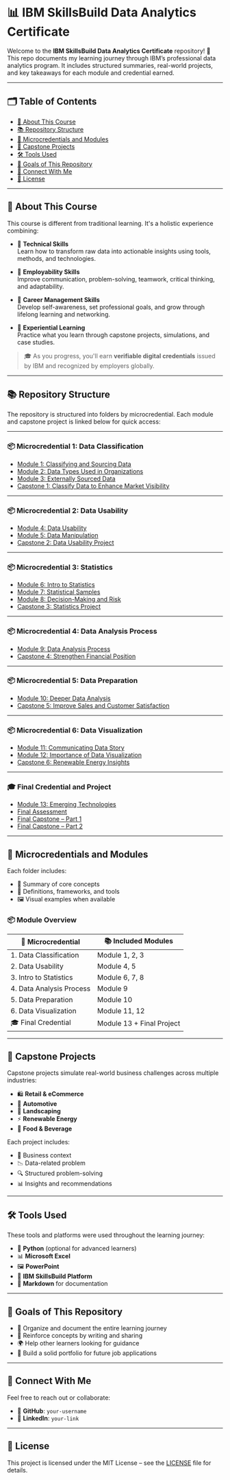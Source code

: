 # 📊 IBM SkillsBuild Data Analytics Certificate

Welcome to the **IBM SkillsBuild Data Analytics Certificate** repository! 👋  
This repo documents my learning journey through IBM’s professional data analytics program. It includes structured summaries, real-world projects, and key takeaways for each module and credential earned.

---

## 🗂️ Table of Contents

- [📘 About This Course](#about-this-course)
- [📚 Repository Structure](#repository-structure)
- [📁 Microcredentials and Modules](#microcredentials-and-modules)
- [🧪 Capstone Projects](#capstone-projects)
- [🛠️ Tools Used](#tools-used)
- [📌 Goals of This Repository](#goals-of-this-repository)
- [🤝 Connect With Me](#connect-with-me)
- [📄 License](#license)

---

## 📘 About This Course

This course is different from traditional learning. It's a holistic experience combining:

- 🧠 **Technical Skills**  
  Learn how to transform raw data into actionable insights using tools, methods, and technologies.

- 💼 **Employability Skills**  
  Improve communication, problem-solving, teamwork, critical thinking, and adaptability.

- 🎯 **Career Management Skills**  
  Develop self-awareness, set professional goals, and grow through lifelong learning and networking.

- 🧪 **Experiential Learning**  
  Practice what you learn through capstone projects, simulations, and case studies.

> 🎓 As you progress, you'll earn **verifiable digital credentials** issued by IBM and recognized by employers globally.

---

## 📚 Repository Structure

The repository is structured into folders by microcredential. Each module and capstone project is linked below for quick access:

---

### 📦 Microcredential 1: Data Classification

- [Module 1: Classifying and Sourcing Data](Microcredential-1-Data-Classification/Module-1-Classifying-and-Sourcing-Data.md)  
- [Module 2: Data Types Used in Organizations](Microcredential-1-Data-Classification/Module-2-Data-Types-Used-in-Organizations.md)  
- [Module 3: Externally Sourced Data](Microcredential-1-Data-Classification/Module-3-Externally-Sourced-Data.md)  
- [Capstone 1: Classify Data to Enhance Market Visibility](Microcredential-1-Data-Classification/Capstone-1-Classify-Data-to-Enhance-Market-Visibility.md)  

---

### 📦 Microcredential 2: Data Usability

- [Module 4: Data Usability](Microcredential-2-Data-Usability/Module-4-Data-Usability.md)  
- [Module 5: Data Manipulation](Microcredential-2-Data-Usability/Module-5-Data-Manipulation.md)  
- [Capstone 2: Data Usability Project](Microcredential-2-Data-Usability/Capstone-2-Data-Usability-Project.md)  

---

### 📦 Microcredential 3: Statistics

- [Module 6: Intro to Statistics](Microcredential-3-Statistics/Module-6-Intro-to-Statistics.md)  
- [Module 7: Statistical Samples](Microcredential-3-Statistics/Module-7-Statistical-Samples.md)  
- [Module 8: Decision-Making and Risk](Microcredential-3-Statistics/Module-8-Decision-Making-and-Risk.md)  
- [Capstone 3: Statistics Project](Microcredential-3-Statistics/Capstone-3-Statistics-Project.md)  

---

### 📦 Microcredential 4: Data Analysis Process

- [Module 9: Data Analysis Process](Microcredential-4-Data-Analysis-Process/Module-9-Data-Analysis-Process.md)  
- [Capstone 4: Strengthen Financial Position](Microcredential-4-Data-Analysis-Process/Capstone-4-Strengthen-Financial-Position.md)  

---

### 📦 Microcredential 5: Data Preparation

- [Module 10: Deeper Data Analysis](Microcredential-5-Data-Preparation/Module-10-Deeper-Data-Analysis.md)  
- [Capstone 5: Improve Sales and Customer Satisfaction](Microcredential-5-Data-Preparation/Capstone-5-Improve-Sales-and-Customer-Satisfaction.md)  

---

### 📦 Microcredential 6: Data Visualization

- [Module 11: Communicating Data Story](Microcredential-6-Data-Visualization/Module-11-Communicating-Data-Story.md)  
- [Module 12: Importance of Data Visualization](Microcredential-6-Data-Visualization/Module-12-Importance-of-Data-Visualization.md)  
- [Capstone 6: Renewable Energy Insights](Microcredential-6-Data-Visualization/Capstone-6-Renewable-Energy-Insights.md)  

---

### 🎓 Final Credential and Project

- [Module 13: Emerging Technologies](Credential-and-Final-Project/Module-13-Emerging-Technologies.md)  
- [Final Assessment](Credential-and-Final-Project/Final-Assessment.md)  
- [Final Capstone – Part 1](Credential-and-Final-Project/Final-Capstone-Part-1.md)  
- [Final Capstone – Part 2](Credential-and-Final-Project/Final-Capstone-Part-2.md)  

---

## 📁 Microcredentials and Modules

Each folder includes:

- 📌 Summary of core concepts  
- 📖 Definitions, frameworks, and tools  
- 🖼️ Visual examples when available

### 📦 Module Overview

| 🧩 Microcredential         | 📚 Included Modules           |
|---------------------------|-------------------------------|
| 1. Data Classification     | Module 1, 2, 3                |
| 2. Data Usability          | Module 4, 5                   |
| 3. Intro to Statistics     | Module 6, 7, 8                |
| 4. Data Analysis Process   | Module 9                      |
| 5. Data Preparation        | Module 10                     |
| 6. Data Visualization      | Module 11, 12                 |
| 🎓 Final Credential        | Module 13 + Final Project     |

---

## 🧪 Capstone Projects

Capstone projects simulate real-world business challenges across multiple industries:

- 🛍️ **Retail & eCommerce**  
- 🚗 **Automotive**  
- 🌱 **Landscaping**  
- ⚡ **Renewable Energy**  
- 🥤 **Food & Beverage**

Each project includes:

- 🧭 Business context  
- 📉 Data-related problem  
- 🔍 Structured problem-solving  
- 📊 Insights and recommendations  

---

## 🛠️ Tools Used

These tools and platforms were used throughout the learning journey:

- 🐍 **Python** (optional for advanced learners)  
- 📊 **Microsoft Excel**  
- 🖼️ **PowerPoint**  
- 🧠 **IBM SkillsBuild Platform**  
- 📝 **Markdown** for documentation  

---

## 📌 Goals of This Repository

- 📂 Organize and document the entire learning journey  
- 🧠 Reinforce concepts by writing and sharing  
- 🌍 Help other learners looking for guidance  
- 🧳 Build a solid portfolio for future job applications  

---

## 🤝 Connect With Me

Feel free to reach out or collaborate:

- 🐙 **GitHub**: `your-username`  
- 💼 **LinkedIn**: `your-link`  

---

## 📄 License

This project is licensed under the MIT License – see the [LICENSE](LICENSE) file for details.

